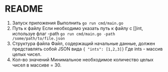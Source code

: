 # README
1. Запуск приложения
    Выполнить `go run cmd/main.go`
2. Путь к файлу
    Если необходимо указать путь к файлу с []int, используе флаг -path
    `go run cmd/main.go -path /some/path/to/file.json`
3. Структура файла
    Файл, содержащий начальные данные, должен представлять собой JSON вида
    `{ "ints": [1,2,3]}`
    Где ints - массив целых чисел.
4. Кол-во значений
    Минимальное необходимое количество целых чисел в массиве = 30.

